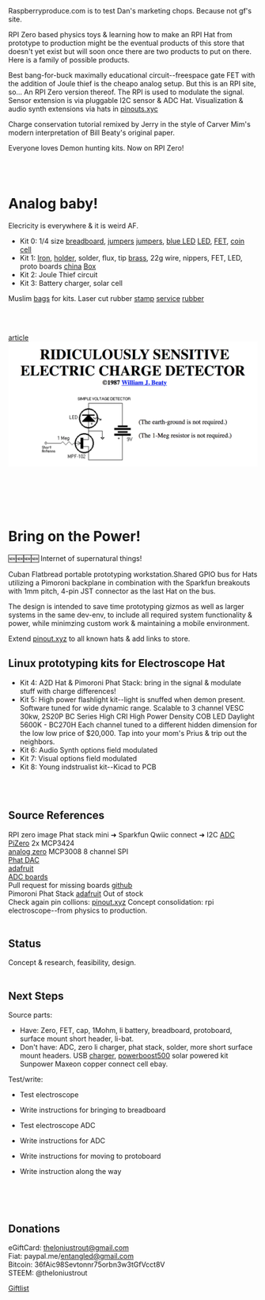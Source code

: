 


<br><br>
Raspberryproduce.com is to test Dan's marketing chops. Because not gf's site. 

RPI Zero based physics toys & learning how to make an RPI Hat from prototype to production might be the eventual products of this store that doesn't yet exist but will soon once there are two products to put on there. Here is a family of possible products.

Best bang-for-buck maximally educational circuit--freespace gate FET with the addition of Joule thief is the cheapo analog setup. But this is an RPI site, so...  An RPI Zero version thereof. The RPI is used to modulate the signal. Sensor extension is via pluggable I2C sensor & ADC Hat. Visualization & audio synth extensions via hats in [pinouts.xyc](http://pinouts.xyz) 

Charge conservation tutorial remixed by Jerry in the style of Carver Mim's modern interpretation of Bill Beaty's original paper.

Everyone loves Demon hunting kits. Now on RPI Zero!



<br><br>

# Analog baby!

Elecricity is everywhere & it is weird AF.
   

* Kit 0: 1/4 size [breadboard](https://www.alibaba.com/product-detail/170-points-solderless-mini-breadboard_529975523.html?spm=a2700.7724838.2017115.1.20f04c5enrX4GL), [jumpers](https://www.aliexpress.com/item/Free-Shipping-140pcs-in-one-package-convenient-New-Solderless-Flexible-Breadboard-Jumper-wires-Cables-HOT-Sale/664098704.html?src=google&albslr=201159365&isdl=y&aff_short_key=UneMJZVf&source=%7Bifdyn:dyn%7D%7Bifpla:pla%7D%7Bifdbm:DBM&albch=DID%7D&src=google&albch=shopping&acnt=708-803-3821&isdl=y&albcp=653153647&albag=34728528644&slnk=&trgt=61865531738&plac=&crea=en664098704&netw=g&device=c&mtctp=&gclid=EAIaIQobChMIofj9qZfT2QIVhjppCh1QHg4yEAQYBSABEgI7ofD_BwE) [jumpers](https://www.aliexpress.com/item/130PC-24AWG-Breadboard-Jumper-Cable-Wires-Kit-Tinning-Double-Tinned-Component-Pack-Colorful-13-Types-10/32810506086.html?src=google&albslr=227881110&isdl=y&aff_short_key=UneMJZVf&source=%7Bifdyn:dyn%7D%7Bifpla:pla%7D%7Bifdbm:DBM&albch=DID%7D&src=google&albch=shopping&acnt=708-803-3821&isdl=y&albcp=653153647&albag=34728528644&slnk=&trgt=61865531738&plac=&crea=en32810506086&netw=g&device=c&mtctp=&gclid=EAIaIQobChMIuarQrpfT2QIVFMNkCh10YA4aEAkYByABEgK8zfD_BwE), [blue LED](https://guide.alibaba.com/shop/100pcs-blue-straw-f8-8mm-led-diode_42187743.html) [LED](https://www.adafruit.com/product/1757?gclid=EAIaIQobChMIotK-8prT2QIVlq_ICh0U0AiJEAkYBSABEgJCb_D_BwE), [FET](https://www.alibaba.com/product-detail/2N3819_60474194805.html?spm=a2700.7724857/B.main07.45.348673646CSwQG), [coin cell](https://www.aliexpress.com/item/10pcs-AG10-LR1130-389-LR54-SR54-SR1130W-189-L1130-button-Cell-Coin-Battery-for-watch/32814513882.html?src=google&albslr=220730340&isdl=y&aff_short_key=UneMJZVf&source=%7Bifdyn:dyn%7D%7Bifpla:pla%7D%7Bifdbm:DBM&albch=DID%7D&src=google&albch=shopping&acnt=708-803-3821&isdl=y&albcp=653153647&albag=34728528644&slnk=&trgt=68416666751&plac=&crea=en32814513882&netw=g&device=c&mtctp=&gclid=EAIaIQobChMIvMO3z5zT2QIVFLbACh1IaQIyEAYYASABEgLFn_D_BwE)
* Kit 1: [Iron](https://www.aliexpress.com/premium/blue-hakko.html?d=y&origin=y&blanktest=0&SearchText=blue+hakko&tc=ppc&initiative_id=SB_20180304094714&isViewCP=y&catId=0), [holder](https://www.aliexpress.com/item/Metal-Soldering-Solder-Iron-Holder-Bracket-Black-with-yellow-blue-Sponge-for-hakko-aoyue-saike-soldering/32241857780.html?spm=2114.search0204.3.23.4c4c5377iPHua4&ws_ab_test=searchweb0_0,searchweb201602_2_10152_10151_10065_10344_10068_10130_10324_10342_10547_10325_10343_10546_10340_10548_10341_10545_10084_10083_10618_10307_5711211_10313_10059_10534_100031_10103_10627_10626_10624_10623_10622_10621_10620_5722415_5711313,searchweb201603_25,ppcSwitch_5_ppcChannel&algo_expid=b5881134-ddf3-4de8-9bdb-e14988251a43-3&algo_pvid=b5881134-ddf3-4de8-9bdb-e14988251a43&priceBeautifyAB=0), solder, flux, tip [brass](https://www.aliexpress.com/item/FIXFANS-Soldering-Iron-Tip-Brass-Wire-Cleaner-Ball-with-Metal-Stand-Case-Kit-for-Solder-Tip/32847609857.html?spm=2114.search0204.3.172.27c04d84n51ZKe&ws_ab_test=searchweb0_0,searchweb201602_2_10152_10151_10065_10344_10068_10130_10324_10342_10547_10325_10343_10546_10340_10548_10341_10545_10084_10083_10618_10307_5711211_10313_10059_10534_100031_10103_10627_10626_10624_10623_10622_10621_10620_5711311_5722415,searchweb201603_25,ppcSwitch_5_ppcChannel&algo_expid=582556ce-9d13-41b7-952d-5bf49d228baa-25&algo_pvid=582556ce-9d13-41b7-952d-5bf49d228baa&priceBeautifyAB=0), 22g wire, nippers, FET, LED, proto boards  [china](https://www.aliexpress.com/item/5pcs-lot-3cm-x-7cm-Double-Side-prototype-pcb-3-7-Proto-Board/32758625747.html?spm=2114.search0104.8.4.cd572774Tc5sbg&priceBeautifyAB=0) [Box](https://www.alibaba.com/showroom/cardboard-box-design.html)
* Kit 2: Joule Thief circuit
* Kit 3: Battery charger, solar cell


Muslim [bags](https://guide.alibaba.com/shop/rinas-garden-made-in-usa-100-cotton-muslin-drawstring-bags-3-x-5-50-bags_4671777.html) for kits. Laser cut rubber [stamp](https://learn.adafruit.com/laser-custom-stamps) [service](https://www.rubberstamps.net/custom_rubber_stamps.aspx?gclid=EAIaIQobChMIweuRvqHT2QIVByhpCh2LMQI5EAAYASAAEgIOgvD_BwE) [rubber](https://www.ebay.com/i/331943870860?chn=ps)

<br><br>

[article](http://amasci.com/emotor/chargdet.html)
![Alt text](png/beatytitle.png)

<br><br>
<br><br>

# Bring on the Power!

🆕🆕🆕🆕 Internet of supernatural things!

Cuban Flatbread portable prototyping workstation.Shared GPIO bus for Hats utilizing a Pimoroni backplane in combination with the Sparkfun breakouts with 1mm pitch, 4-pin JST connector as the last Hat on the bus. <br />

The design is intended to save time prototyping gizmos as well as larger systems in the same dev-env, to include all required system functionality & power, while minimzing custom work & maintaining a mobile environment. <br />

Extend [pinout.xyz](pinout.xyz) to all known hats & add links to store.<br />



## Linux prototyping kits for Electroscope Hat

* Kit 4: A2D Hat & Pimoroni Phat Stack: bring in the signal & modulate stuff with charge differences!
* Kit 5: High power flashlight kit--light is snuffed when demon present. Software tuned for wide dynamic range. Scalable to 3 channel VESC 30kw, 2S20P BC Series High CRI High Power Density COB LED Daylight 5600K - BC270H  Each channel tuned to a different hidden dimension for the low low price of $20,000. Tap into your mom's Prius & trip out the neighbors.
* Kit 6: Audio Synth options field modulated
* Kit 7: Visual options field modulated
* Kit 8: Young indstrualist kit--Kicad to PCB



<br><br>


## Source References
RPI zero image
Phat stack mini ➜ Sparkfun Qwiic connect ➜ I2C [ADC PiZero](https://thepihut.com/products/adc-pizero)  2x MCP3424<br />
[analog zero](https://pinout.xyz/pinout/analog_zero)  MCP3008    8 channel SPI<br />
[Phat DAC](https://www.digikey.com/product-detail/en/pimoroni-ltd/PIM138/1778-1054-ND/6928267&?gclid=EAIaIQobChMIk8rPu-_Q2QIVBQ5pCh3xIAn7EAQYAyABEgLNyfD_BwE)<br />
[adafruit](https://learn.adafruit.com/raspberry-pi-analog-to-digital-converters/overview)<br />
[ADC boards](https://pinout.xyz/boards#type=ADC)<br />
Pull request for missing boards [github](https://github.com/gadgetoid/Pinout.xyz)<br />
Pimoroni Phat Stack [adafruit](https://www.adafruit.com/product/3742) Out of stock<br />
Check again pin collions: [pinout.xyz](https://pinout.xyz/phatstack)
Concept consolidation: rpi electroscope--from physics to production.
<br><br>

## Status
Concept & research, feasibility, design.
<br><br>

## Next Steps
Source parts: 

* Have: Zero, FET, cap, 1Mohm, li battery, breadboard, protoboard, surface mount short header, li-bat.
* Don't have: ADC, zero li charger, phat stack, solder, more short surface mount headers.
USB [charger](https://github.com/NeonHorizon/lipopi), [powerboost500](https://www.adafruit.com/product/1944) solar powered kit
Sunpower Maxeon copper connect cell ebay.

Test/write:
* Test electroscope
* Write instructions for bringing to breadboard
* Test electroscope ADC
* Write instructions for ADC

* Write instructions for moving to protoboard
* Write instruction along the way
<br><br>


<br><br>
## Donations
eGiftCard:  theloniustrout@gmail.com<br />
Fiat:       paypal.me/entangled@gmail.com<br />
Bitcoin:    36fAic98Sevtonnr75orbn3w3tGfVcct8V<br />
STEEM:      @theloniustrout<br />


[Giftlist](doc/giftlist)

